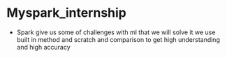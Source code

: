 # Myspark_internship
*  Spark give us some of challenges with ml that we will solve it we use built in method and scratch and comparison to get high understanding and high accuracy
